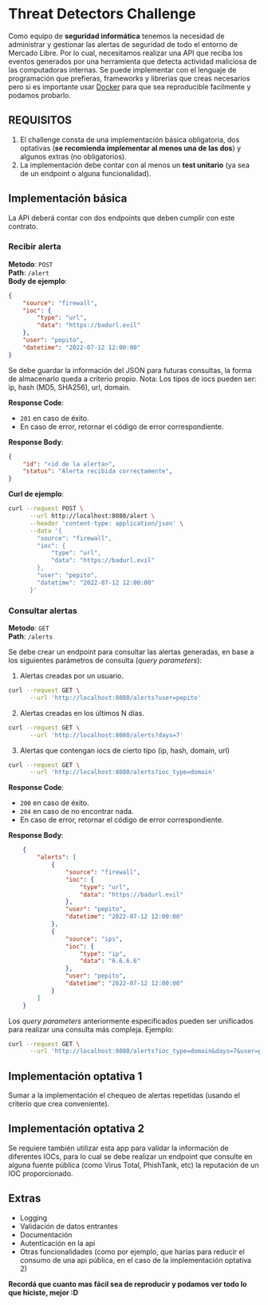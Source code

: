 # Threat Detectors Challenge

Como equipo de **seguridad informática** tenemos la necesidad de administrar y gestionar las alertas de seguridad de todo el entorno de Mercado Libre.
Por lo cual, necesitamos realizar una API que reciba los eventos generados por una herramienta que detecta actividad maliciosa de las computadoras internas.
Se puede implementar con el lenguaje de programación que prefieras, frameworks y librerias que creas necesarios pero si es importante usar [Docker](https://www.docker.com/) para que sea reproducible facilmente y podamos probarlo.

## REQUISITOS

1. El challenge consta de una implementación básica obligatoria, dos optativas (**se recomienda implementar al menos una de las dos**) y algunos extras (no obligatorios).
2. La implementación debe contar con al menos un **test unitario** (ya sea de un endpoint o alguna funcionalidad).


## Implementación básica

La API deberá contar con dos endpoints que deben cumplir con este contrato.

### Recibir alerta
**Metodo**: `POST` \
**Path**: `/alert` \
**Body de ejemplo**:
```json
{
	"source": "firewall",
	"ioc": {
		"type": "url",
		"data": "https://badurl.evil"
	},
	"user": "pepito",
	"datetime": "2022-07-12 12:00:00"
}
```

Se debe guardar la información del JSON para futuras consultas, la forma de almacenarlo queda a criterio propio.
Nota: Los tipos de iocs pueden ser: ip, hash (MD5, SHA256), url, domain.

**Response Code**:
- `201` en caso de éxito.
- En caso de error, retornar el código de error correspondiente.

**Response Body**:
```json
{
    "id": "<id de la alerta>",
    "status": "Alerta recibida correctamente",
}
```

**Curl de ejemplo**:
```bash
curl --request POST \
      --url http://localhost:8080/alert \
      --header 'content-type: application/json' \
      --data '{
		"source": "firewall",
		"ioc": {
			"type": "url",
			"data": "https://badurl.evil"
		},
		"user": "pepito",
		"datetime": "2022-07-12 12:00:00"
	  }'
```

### Consultar alertas

**Metodo**: `GET` \
**Path**: `/alerts`

Se debe crear un endpoint para consultar las alertas generadas, en base a los siguientes parámetros de consulta (_query parameters_):

1. Alertas creadas por un usuario.
```bash
curl --request GET \
      --url 'http://localhost:8080/alerts?user=pepito'
```

2. Alertas creadas en los últimos N días.
```bash
curl --request GET \
      --url 'http://localhost:8080/alerts?days=7'
```

3. Alertas que contengan iocs de cierto tipo (ip, hash, domain, url)
```bash
curl --request GET \
      --url 'http://localhost:8080/alerts?ioc_type=domain'
```

**Response Code**:
- `200` en caso de éxito.
- `204` en caso de no encontrar nada.
- En caso de error, retornar el código de error correspondiente.

**Response Body**:
```json
    {
		"alerts": [
			{
				"source": "firewall",
				"ioc": {
					"type": "url",
					"data": "https://badurl.evil"
				},
				"user": "pepito",
				"datetime": "2022-07-12 12:00:00"
			},
			{
				"source": "ips",
				"ioc": {
					"type": "ip",
					"data": "6.6.6.6"
				},
				"user": "pepito",
				"datetime": "2022-07-12 12:00:00"
			}
		]
	}
```

Los _query parameters_ anteriormente especificados pueden ser unificados para realizar una consulta más compleja. Ejemplo:
```bash
curl --request GET \
      --url 'http://localhost:8080/alerts?ioc_type=domain&days=7&user=pepito'
```

## Implementación optativa 1
Sumar a la implementación el chequeo de alertas repetidas (usando el criterio que crea conveniente).

## Implementación optativa 2
Se requiere también utilizar esta app para validar la información de diferentes IOCs, para lo cual se debe realizar un endpoint que consulte en alguna fuente pública (como Virus Total, PhishTank, etc) la reputación de un IOC proporcionado.

## Extras
- Logging
- Validación de datos entrantes
- Documentación
- Autenticación en la api
- Otras funcionalidades (como por ejemplo, que harías para reducir el consumo de una api pública, en el caso de la implementación optativa 2)

**Recordá que cuanto mas fácil sea de reproducir y podamos ver todo lo que hiciste, mejor :D**
